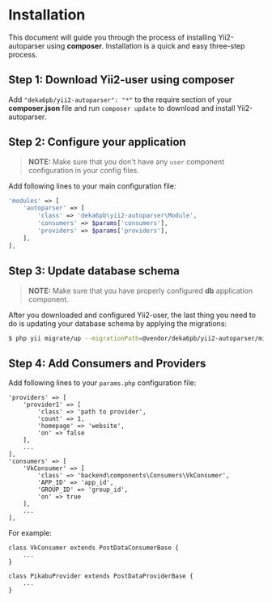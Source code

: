 Installation
============

This document will guide you through the process of installing Yii2-autoparser using **composer**. Installation is a quick
and easy three-step process.

Step 1: Download Yii2-user using composer
-----------------------------------------

Add `"deka6pb/yii2-autoparser": "*"` to the require section of your **composer.json** file and run
`composer update` to download and install Yii2-autoparser.

Step 2: Configure your application
------------------------------------

> **NOTE:** Make sure that you don't have any `user` component configuration in your config files.

Add following lines to your main configuration file:

```php
'modules' => [
    'autoparser' => [
        'class' => 'deka6pb\yii2-autoparser\Module',
        'consumers' => $params['consumers'],
        'providers' => $params['providers'],
    ],
],
```

Step 3: Update database schema
------------------------------

> **NOTE:** Make sure that you have properly configured **db** application component.

After you downloaded and configured Yii2-user, the last thing you need to do is updating your database schema by
applying
the migrations:

```bash
$ php yii migrate/up --migrationPath=@vendor/deka6pb/yii2-autoparser/migrations
```

Step 4: Add Consumers and Providers
------------------------------

Add following lines to your ```params.php``` configuration file:

```
'providers' => [
    'provider1' => [
        'class' => 'path to provider',
        'count' => 1,
        'homepage' => 'website',
        'on' => false
    ],
    ...
],
'consumers' => [
    'VkConsumer' => [
        'class' => 'backend\components\Consumers\VkConsumer',
        'APP_ID' => 'app_id',
        'GROUP_ID' => 'group_id',
        'on' => true
    ],
    ...
],
```

For example:

```
class VkConsumer extends PostDataConsumerBase {
    ...
}
```

```
class PikabuProvider extends PostDataProviderBase {
    ...
}
```
